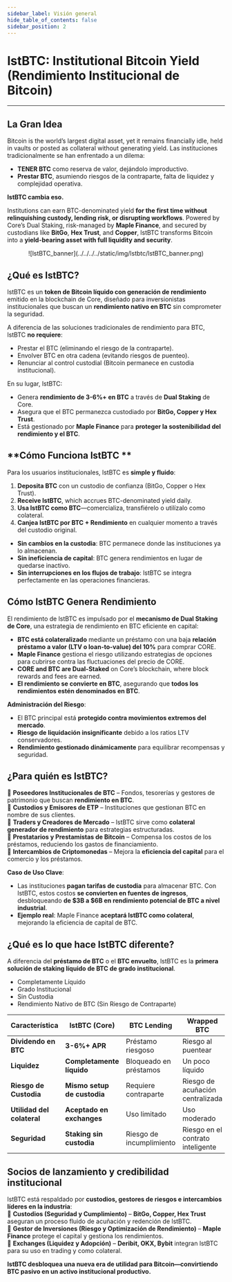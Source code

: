```yaml
---
sidebar_label: Visión general
hide_table_of_contents: false
sidebar_position: 2
---
```


# lstBTC: Institutional Bitcoin Yield (Rendimiento Institucional de Bitcoin)

---

## La Gran Idea

Bitcoin is the world’s largest digital asset, yet it remains financially idle, held in vaults or posted as collateral without generating yield. Las instituciones tradicionalmente se han enfrentado a un dilema:

- **TENER BTC** como reserva de valor, dejándolo improductivo.
- **Prestar BTC**, asumiendo riesgos de la contraparte, falta de liquidez y complejidad operativa.

**lstBTC cambia eso.**

Institutions can earn BTC-denominated yield **for the first time without relinquishing custody, lending risk, or disrupting workflows**. Powered by Core’s Dual Staking, risk-managed by **Maple Finance**, and secured by custodians like **BitGo**, **Hex Trust**, and **Copper**, lstBTC transforms Bitcoin into a **yield-bearing asset with full liquidity and security**.

<p align="center" zoom="200%">
![lstBTC_banner](../../../../static/img/lstbtc/lstBTC_banner.png)
</p>

## **¿Qué es IstBTC?**

lstBTC es un **token de Bitcoin líquido con generación de rendimiento** emitido en la blockchain de Core, diseñado para inversionistas institucionales que buscan un **rendimiento nativo en BTC** sin comprometer la seguridad.

A diferencia de las soluciones tradicionales de rendimiento para BTC, lstBTC **no requiere**:

- Prestar el BTC (eliminando el riesgo de la contraparte).
- Envolver BTC en otra cadena (evitando riesgos de puenteo).
- Renunciar al control custodial (Bitcoin permanece en custodia institucional).

En su lugar, lstBTC:

- Genera **rendimiento de 3-6%+ en BTC** a través de **Dual Staking** de Core.
- Asegura que el BTC permanezca custodiado por **BitGo, Copper y Hex Trust**.
- Está gestionado por **Maple Finance** para **proteger la sostenibilidad del rendimiento y el BTC**.

## \*\*Cómo Funciona lstBTC \*\*

Para los usuarios institucionales, lstBTC es **simple y fluido**:

1. **Deposita BTC** con un custodio de confianza (BitGo, Copper o Hex Trust).
2. **Receive lstBTC**, which accrues BTC-denominated yield daily.
3. **Usa lstBTC como BTC**—comercializa, transfiérelo o utilízalo como colateral.
4. **Canjea lstBTC por BTC + Rendimiento** en cualquier momento a través del custodio original.

- **Sin cambios en la custodia**: BTC permanece donde las instituciones ya lo almacenan.
- **Sin ineficiencia de capital**: BTC genera rendimientos en lugar de quedarse inactivo.
- **Sin interrupciones en los flujos de trabajo**: lstBTC se integra perfectamente en las operaciones financieras.

## **Cómo lstBTC Genera Rendimiento**

El rendimiento de lstBTC es impulsado por el **mecanismo de Dual Staking de Core**, una estrategia de rendimiento en BTC eficiente en capital:

- **BTC está colateralizado** mediante un préstamo con una baja **relación préstamo a valor (LTV o loan-to-value) del 10%** para comprar CORE.
- **Maple Finance** gestiona el riesgo utilizando estrategias de opciones para cubrirse contra las fluctuaciones del precio de CORE.
- **CORE and BTC are Dual-Staked** on Core’s blockchain, where block rewards and fees are earned.
- **El rendimiento se convierte en BTC**, asegurando que **todos los rendimientos estén denominados en BTC**.

**Administración del Riesgo**:

- El BTC principal está **protegido contra movimientos extremos del mercado**.
- **Riesgo de liquidación insignificante** debido a los ratios LTV conservadores.
- **Rendimiento gestionado dinámicamente** para equilibrar recompensas y seguridad.

## **¿Para quién es lstBTC?**

🔹 **Poseedores Institucionales de BTC** – Fondos, tesorerías y gestores de patrimonio que buscan **rendimiento en BTC**.\
🔹 **Custodios y Emisores de ETP** – Instituciones que gestionan BTC en nombre de sus clientes.\
🔹 **Traders y Creadores de Mercado** – lstBTC sirve como **colateral generador de rendimiento** para estrategias estructuradas.\
🔹 **Prestatarios y Prestamistas de Bitcoin** – Compensa los costos de los préstamos, reduciendo los gastos de financiamiento.\
🔹 **Intercambios de Criptomonedas** – Mejora la **eficiencia del capital** para el comercio y los préstamos.

**Caso de Uso Clave**:

- Las instituciones **pagan tarifas de custodia** para almacenar BTC. Con lstBTC, estos costos **se convierten en fuentes de ingresos**, desbloqueando **de $3B a $6B en rendimiento potencial de BTC a nivel industrial**.
- **Ejemplo real**: Maple Finance **aceptará lstBTC como colateral**, mejorando la eficiencia de capital de BTC.

## ¿Qué es lo que hace lstBTC diferente?

A diferencia del **préstamo de BTC** o el **BTC envuelto**, lstBTC es la **primera solución de staking líquido de BTC de grado institucional**.

- Completamente Líquido
- Grado Institucional
- Sin Custodia
- Rendimiento Nativo de BTC (Sin Riesgo de Contraparte)

| Característica             | lstBTC (Core) | BTC Lending              | Wrapped BTC                       |
| -------------------------- | -------------------------------- | ------------------------ | --------------------------------- |
| **Dividendo en BTC**       | **3-6%+ APR**                    | Préstamo riesgoso        | Riesgo al puentear                |
| **Liquidez**               | **Completamente líquido**        | Bloqueado en préstamos   | Un poco líquido                   |
| **Riesgo de Custodia**     | **Mismo setup de custodia**      | Requiere contraparte     | Riesgo de acuñación centralizada  |
| **Utilidad del colateral** | **Aceptado en exchanges**        | Uso limitado             | Uso moderado                      |
| **Seguridad**              | **Staking sin custodia**         | Riesgo de incumplimiento | Riesgo en el contrato inteligente |

## Socios de lanzamiento y credibilidad institucional

lstBTC está respaldado por **custodios, gestores de riesgos e intercambios líderes en la industria**:\
🔹 **Custodios (Seguridad y Cumplimiento)** – **BitGo, Copper, Hex Trust** aseguran un proceso fluido de acuñación y redención de lstBTC.\
🔹 **Gestor de Inversiones (Riesgo y Optimización de Rendimiento)** – **Maple Finance** protege el capital y gestiona los rendimientos.\
🔹 **Exchanges (Liquidez y Adopción)** – **Deribit, OKX, Bybit** integran lstBTC para su uso en trading y como colateral.

**lstBTC desbloquea una nueva era de utilidad para Bitcoin—convirtiendo BTC pasivo en un activo institucional productivo.**
